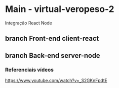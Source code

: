 # Main - virtual-veropeso-2
Integração React Node 

## branch Front-end client-react
## branch Back-end server-node 



### Referenciais vídeos
https://www.youtube.com/watch?v=_S2GKnFpdtE